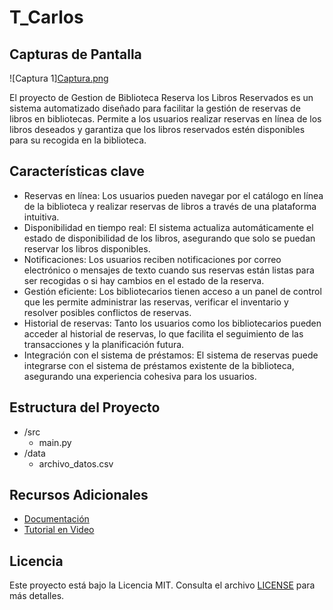 # T_Carlos
## Capturas de Pantalla
![Captura 1][Captura.png](https://postimg.cc/kB7D3mPR)

El proyecto de Gestion de Biblioteca Reserva los Libros Reservados es un sistema automatizado diseñado para facilitar la gestión de reservas de libros en bibliotecas. Permite a los usuarios realizar reservas en línea de los libros deseados y garantiza que los libros reservados estén disponibles para su recogida en la biblioteca.

##  Características clave
- Reservas en línea: Los usuarios pueden navegar por el catálogo en línea de la biblioteca y realizar reservas de libros a través de una plataforma intuitiva.
- Disponibilidad en tiempo real: El sistema actualiza automáticamente el estado de disponibilidad de los libros, asegurando que solo se puedan reservar los libros disponibles.
- Notificaciones: Los usuarios reciben notificaciones por correo electrónico o mensajes de texto cuando sus reservas están listas para ser recogidas o si hay cambios en el estado de la reserva.
- Gestión eficiente: Los bibliotecarios tienen acceso a un panel de control que les permite administrar las reservas, verificar el inventario y resolver posibles conflictos de reservas.
- Historial de reservas: Tanto los usuarios como los bibliotecarios pueden acceder al historial de reservas, lo que facilita el seguimiento de las transacciones y la planificación futura.
- Integración con el sistema de préstamos: El sistema de reservas puede integrarse con el sistema de préstamos existente de la biblioteca, asegurando una experiencia cohesiva para los usuarios.

## Estructura del Proyecto
- /src
  - main.py
- /data
  - archivo_datos.csv

## Recursos Adicionales
- [Documentación](https://link-a-documentacion.com)
- [Tutorial en Video](https://link-a-tutorial.com)

## Licencia
Este proyecto está bajo la Licencia MIT. Consulta el archivo [LICENSE](LICENSE) para más detalles.
